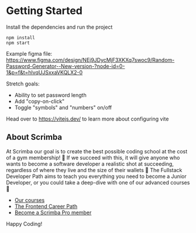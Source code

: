 # Getting Started
Install the dependencies and run the project
```
npm install
npm start
```

Example figma file:
https://www.figma.com/design/NEj9JDycMjF3XKXq7swoc9/Random-Password-Generator--New-version-?node-id=0-1&p=f&t=hlvqUJSxxaVKQLX2-0

Stretch goals:
- Ability to set password length
- Add "copy-on-click"
- Toggle "symbols" and "numbers" on/off

Head over to https://vitejs.dev/ to learn more about configuring vite
## About Scrimba

At Scrimba our goal is to create the best possible coding school at the cost of a gym membership! 💜
If we succeed with this, it will give anyone who wants to become a software developer a realistic shot at succeeding, regardless of where they live and the size of their wallets 🎉
The Fullstack Developer Path aims to teach you everything you need to become a Junior Developer, or you could take a deep-dive with one of our advanced courses 🚀

- [Our courses](https://scrimba.com/courses)
- [The Frontend Career Path](https://scrimba.com/fullstack-path-c0fullstack)
- [Become a Scrimba Pro member](https://scrimba.com/pricing)

Happy Coding!